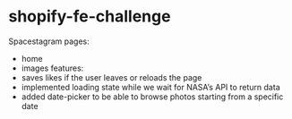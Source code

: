 # shopify-fe-challenge
Spacestagram
pages:
- home
- images
features:
- saves likes if the user leaves or reloads the page
- implemented loading state while we wait for NASA’s API to return data
- added date-picker to be able to browse photos starting from a specific date

